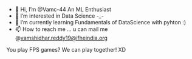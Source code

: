 - 👋 Hi, I’m @Vamc-44 An ML Enthusiast
- 👀 I’m interested in Data Science -_-
- 🌱 I’m currently learning Fundamentals of DataScience with pyhton :)
- 📫 How to reach me ... u can mail me @vamshidhar.reddy19@ifheindia.org 

You play FPS games?
We can play together! XD

<!---
Vamc-44/Vamc-44 is a ✨ special ✨ repository because its `README.md` (this file) appears on your GitHub profile.
You can click the Preview link to take a look at your changes.
--->
